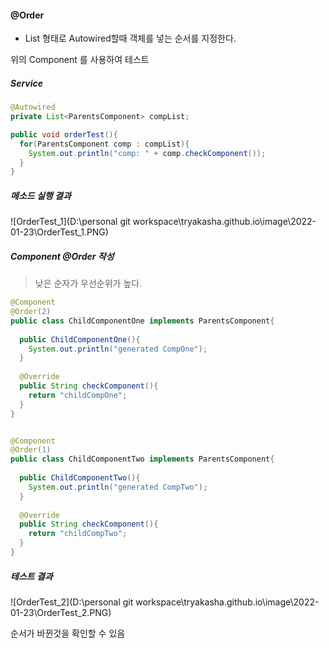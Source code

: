 #### @Order

* List 형태로 Autowired할때 객체를 넣는 순서를 지정한다.



위의 Component 를 사용하여 테스트



##### Service

```java
@Autowired
private List<ParentsComponent> compList;

public void orderTest(){
  for(ParentsComponent comp : compList){
    System.out.println("comp: " + comp.checkComponent());
  }
}
```



##### 메소드 실행 결과

![OrderTest_1](D:\personal git workspace\tryakasha.github.io\image\2022-01-23\OrderTest_1.PNG)



##### Component @Order 작성

> 낮은 순자가 우선순위가 높다.

```java
@Component
@Order(2)
public class ChildComponentOne implements ParentsComponent{
  
  public ChildComponentOne(){
    System.out.println("generated CompOne");
  }
  
  @Override
  public String checkComponent(){
    return "childCompOne";
  }
}


@Component
@Order(1)
public class ChildComponentTwo implements ParentsComponent{
  
  public ChildComponentTwo(){
    System.out.println("generated CompTwo");
  }
  
  @Override
  public String checkComponent(){
    return "childCompTwo";
  }
}
```



##### 테스트 결과

![OrderTest_2](D:\personal git workspace\tryakasha.github.io\image\2022-01-23\OrderTest_2.PNG)

순서가 바뀐것을 확인할 수 있음